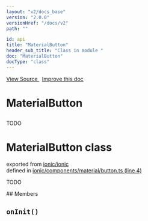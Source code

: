 ```yaml
---
layout: "v2/docs_base"
version: "2.0.0"
versionHref: "/docs/v2"
path: ""

id: api
title: "MaterialButton"
header_sub_title: "Class in module "
doc: "MaterialButton"
docType: "class"
---
```



<div class="improve-docs">
  <a href='http://github.com/driftyco/ionic2/tree/master/ionic/components/material/button.ts#L3'>
    View Source
  </a>
  &nbsp;
  <a href='http://github.com/driftyco/ionic2/edit/master/ionic/components/material/button.ts#L3'>
    Improve this doc
  </a>
</div>




<h1 class="api-title">

  MaterialButton



</h1>





TODO



<h1 class="class export">MaterialButton <span class="type">class</span></h1>
<p class="module">exported from <a href='undefined'>ionic/ionic</a><br/>
defined in <a href="https://github.com/driftyco/ionic2/tree/master/ionic/components/material/button.ts#L4-L28">ionic/components/material/button.ts (line 4)</a>
</p>
<p><p>TODO</p>
</p>
## Members

<div id="onInit"></div>
<h2>
  <code>onInit()</code>

</h2>












